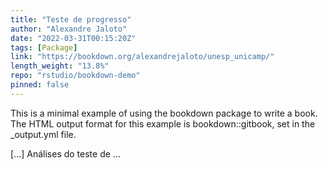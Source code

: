 ```yaml
---
title: "Teste de progresso"
author: "Alexandre Jaloto"
date: "2022-03-31T00:15:20Z"
tags: [Package]
link: "https://bookdown.org/alexandrejaloto/unesp_unicamp/"
length_weight: "13.8%"
repo: "rstudio/bookdown-demo"
pinned: false
---
```


<p>This is a minimal example of using the bookdown package to write a book. The HTML output format for this example is bookdown::gitbook, set in the _output.yml file.</p> [...] Análises do teste de ...
